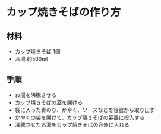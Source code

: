 # カップ焼きそばの作り方

## 材料

- カップ焼きそば 1個
- お湯 約500ml

## 手順

- お湯を沸騰させる
- カップ焼きそばの蓋を開ける
- 袋に入った青のり、かやく、ソースなどを容器から取り出す
- かやくの袋を開けて、カップ焼きそばの容器に投入する
- 沸騰させたお湯をカップ焼きそばの容器に入れる


